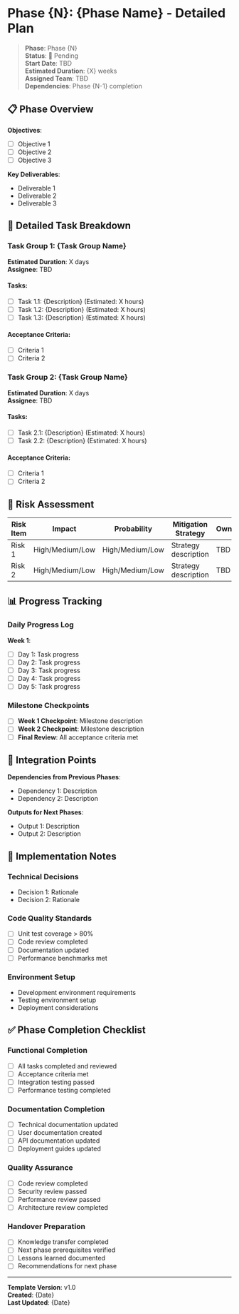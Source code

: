 # Phase {N}: {Phase Name} - Detailed Plan

> **Phase**: Phase {N}  
> **Status**: 🔵 Pending  
> **Start Date**: TBD  
> **Estimated Duration**: {X} weeks  
> **Assigned Team**: TBD  
> **Dependencies**: Phase {N-1} completion

## 📋 Phase Overview

**Objectives**:

- [ ] Objective 1
- [ ] Objective 2
- [ ] Objective 3

**Key Deliverables**:

- Deliverable 1
- Deliverable 2
- Deliverable 3

## 🎯 Detailed Task Breakdown

### Task Group 1: {Task Group Name}

**Estimated Duration**: X days  
**Assignee**: TBD

#### Tasks:

- [ ] Task 1.1: {Description} (Estimated: X hours)
- [ ] Task 1.2: {Description} (Estimated: X hours)
- [ ] Task 1.3: {Description} (Estimated: X hours)

#### Acceptance Criteria:

- [ ] Criteria 1
- [ ] Criteria 2

### Task Group 2: {Task Group Name}

**Estimated Duration**: X days  
**Assignee**: TBD

#### Tasks:

- [ ] Task 2.1: {Description} (Estimated: X hours)
- [ ] Task 2.2: {Description} (Estimated: X hours)

#### Acceptance Criteria:

- [ ] Criteria 1
- [ ] Criteria 2

## 🚧 Risk Assessment

| Risk Item | Impact | Probability | Mitigation Strategy | Owner |
|-----------|--------|-------------|-------------------|-------|
| Risk 1 | High/Medium/Low | High/Medium/Low | Strategy description | TBD |
| Risk 2 | High/Medium/Low | High/Medium/Low | Strategy description | TBD |

## 📊 Progress Tracking

### Daily Progress Log

**Week 1**:

- [ ] Day 1: Task progress
- [ ] Day 2: Task progress
- [ ] Day 3: Task progress
- [ ] Day 4: Task progress
- [ ] Day 5: Task progress

### Milestone Checkpoints

- [ ] **Week 1 Checkpoint**: Milestone description
- [ ] **Week 2 Checkpoint**: Milestone description
- [ ] **Final Review**: All acceptance criteria met

## 🔗 Integration Points

**Dependencies from Previous Phases**:

- Dependency 1: Description
- Dependency 2: Description

**Outputs for Next Phases**:

- Output 1: Description
- Output 2: Description

## 📝 Implementation Notes

### Technical Decisions

- Decision 1: Rationale
- Decision 2: Rationale

### Code Quality Standards

- [ ] Unit test coverage > 80%
- [ ] Code review completed
- [ ] Documentation updated
- [ ] Performance benchmarks met

### Environment Setup

- Development environment requirements
- Testing environment setup
- Deployment considerations

## ✅ Phase Completion Checklist

### Functional Completion

- [ ] All tasks completed and reviewed
- [ ] Acceptance criteria met
- [ ] Integration testing passed
- [ ] Performance testing completed

### Documentation Completion

- [ ] Technical documentation updated
- [ ] User documentation created
- [ ] API documentation updated
- [ ] Deployment guides updated

### Quality Assurance

- [ ] Code review completed
- [ ] Security review passed
- [ ] Performance review passed
- [ ] Architecture review completed

### Handover Preparation

- [ ] Knowledge transfer completed
- [ ] Next phase prerequisites verified
- [ ] Lessons learned documented
- [ ] Recommendations for next phase

---

**Template Version**: v1.0  
**Created**: {Date}  
**Last Updated**: {Date}
